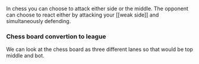 In chess you can choose to attack either side or the middle. The opponent can choose to react either by attacking your [[weak side]] and simultaneously defending. 

### Chess board convertion to league
We can look at the chess board as three different lanes so that would be top middle and bot. 
